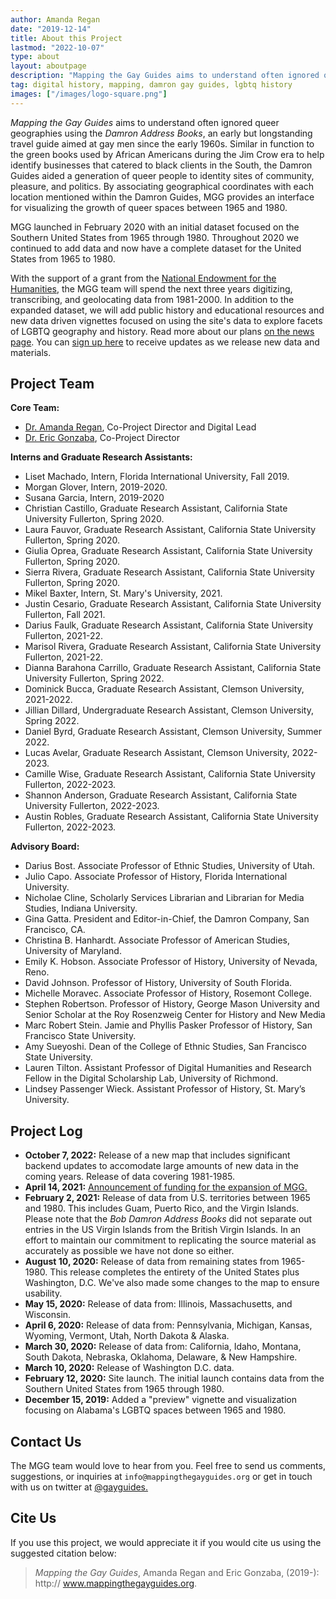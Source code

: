 ```yaml
---
author: Amanda Regan
date: "2019-12-14"
title: About this Project
lastmod: "2022-10-07"
type: about
layout: aboutpage
description: "Mapping the Gay Guides aims to understand often ignored queer geographies using the Damron Guides, an early but longstanding travel guide aimed at gay men since the early 1960s."
tag: digital history, mapping, damron gay guides, lgbtq history
images: ["/images/logo-square.png"]
---
```

_Mapping the Gay Guides_ aims to understand often ignored queer geographies using the _Damron Address Books_, an early but longstanding travel guide aimed at gay men since the early 1960s. Similar in function to the green books used by African Americans during the Jim Crow era to help identify businesses that catered to black clients in the South, the Damron Guides aided a generation of queer people to identity sites of community, pleasure, and politics. By associating geographical coordinates with each location mentioned within the Damron Guides, MGG provides an interface for visualizing the growth of queer spaces between 1965 and 1980.

MGG launched in February 2020 with an initial dataset focused on the Southern United States from 1965 through 1980. Throughout 2020 we continued to add data and now have a complete dataset for the United States from 1965 to 1980.

With the support of a grant from the [National Endowment for the Humanities,](www.neh.gov) the MGG team will spend the next three years digitizing, transcribing, and geolocating data from 1981-2000. In addition to the expanded dataset, we will add public history and educational resources and new data driven vignettes focused on using the site's data to explore facets of LGBTQ geography and history. Read more about our plans [on the news page](/news/neh-funding). You can [sign up here](/subscribe) to receive updates as we release new data and materials.

## Project Team

**Core Team:**

* [Dr. Amanda Regan](/regan), Co-Project Director and Digital Lead
* [Dr. Eric Gonzaba](/gonzaba), Co-Project Director

**Interns and Graduate Research Assistants:**
* Liset Machado, Intern, Florida International University, Fall 2019.
* Morgan Glover, Intern, 2019-2020.
* Susana Garcia, Intern, 2019-2020
* Christian Castillo, Graduate Research Assistant, California State University Fullerton, Spring 2020.
* Laura Fauvor, Graduate Research Assistant, California State University Fullerton, Spring 2020.
* Giulia Oprea, Graduate Research Assistant, California State University Fullerton, Spring 2020.
* Sierra Rivera, Graduate Research Assistant, California State University Fullerton, Spring 2020.
* Mikel Baxter, Intern, St. Mary's University, 2021.
* Justin Cesario, Graduate Research Assistant, California State University Fullerton, Fall 2021.
* Darius Faulk, Graduate Research Assistant, California State University Fullerton, 2021-22.
* Marisol Rivera, Graduate Research Assistant, California State University Fullerton, 2021-22.
* Dianna Barahona Carrillo, Graduate Research Assistant, California State University Fullerton, Spring 2022.
* Dominick Bucca, Graduate Research Assistant, Clemson University, 2021-2022.
* Jillian Dillard, Undergraduate Research Assistant, Clemson University, Spring 2022.
* Daniel Byrd, Graduate Research Assistant, Clemson University, Summer 2022.
* Lucas Avelar, Graduate Research Assistant, Clemson University, 2022-2023.
* Camille Wise, Graduate Research Assistant, California State University Fullerton, 2022-2023.
* Shannon Anderson, Graduate Research Assistant, California State University Fullerton, 2022-2023.
* Austin Robles, Graduate Research Assistant, California State University Fullerton, 2022-2023.

**Advisory Board:**
* Darius Bost. Associate Professor of Ethnic Studies, University of Utah.
* Julio Capo. Associate Professor of History, Florida International University.
* Nicholae Cline, Scholarly Services Librarian and Librarian for Media Studies, Indiana University.
* Gina Gatta. President and Editor-in-Chief, the Damron Company, San Francisco, CA.
* Christina B. Hanhardt. Associate Professor of American Studies, University of Maryland.
* Emily K. Hobson. Associate Professor of History, University of Nevada, Reno.
* David Johnson. Professor of History, University of South Florida.
* Michelle Moravec. Associate Professor of History, Rosemont College.
* Stephen Robertson. Professor of History, George Mason University and Senior Scholar at the Roy Rosenzweig Center for History and New Media
* Marc Robert Stein. Jamie and Phyllis Pasker Professor of History, San Francisco State University.
* Amy Sueyoshi. Dean of the College of Ethnic Studies, San Francisco State University.
* Lauren Tilton. Assistant Professor of Digital Humanities and Research Fellow in the Digital Scholarship Lab, University of Richmond.
* Lindsey Passenger Wieck. Assistant Professor of History, St. Mary’s University.


## Project Log

* **October 7, 2022:** Release of a new map that includes significant backend updates to accomodate large amounts of new data in the coming years. Release of data covering 1981-1985.
* **April 14, 2021:** [Announcement of funding for the expansion of MGG.](/news/neh-funding/)
* **February 2, 2021:** Release of data from U.S. territories between 1965 and 1980. This includes Guam, Puerto Rico, and the Virgin Islands. Please note that the _Bob Damron Address Books_ did not separate out entries in the US Virgin Islands from the British Virgin Islands. In an effort to maintain our commitment to replicating the source material as accurately as possible we have not done so either.
* **August 10, 2020:** Release of data from remaining states from 1965-1980. This release completes the entirety of the United States plus Washington, D.C. We've also made some changes to the map to ensure usability.
* **May 15, 2020:** Release of data from: Illinois, Massachusetts, and Wisconsin.
* **April 6, 2020:** Release of data from: Pennsylvania, Michigan, Kansas, Wyoming, Vermont, Utah, North Dakota & Alaska.
* **March 30, 2020:** Release of data from: California, Idaho, Montana, South Dakota, Nebraska, Oklahoma, Delaware, & New Hampshire.
* **March 10, 2020:** Release of Washington D.C. data.
* **February 12, 2020:** Site launch. The initial launch contains data from the Southern United States from 1965 through 1980.
* **December 15, 2019:** Added a "preview" vignette and visualization focusing on Alabama's LGBTQ spaces between 1965 and 1980.

## Contact Us
The MGG team would love to hear from you. Feel free to send us comments, suggestions, or inquiries at `info@mappingthegayguides.org` or get in touch with us on twitter at <a href="http://www.twitter.com/gayguides">@gayguides.</a>

## Cite Us

If you use this project, we would appreciate it if you would cite us using the suggested citation below:

  > _Mapping the Gay Guides_, Amanda Regan and Eric Gonzaba, (2019-): http:// www.mappingthegayguides.org.
